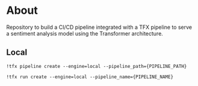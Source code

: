 # About

Repository to build a CI/CD pipeline integrated with a TFX pipeline to serve a sentiment analysis model using the Transformer architecture.

## Local
```!tfx pipeline create --engine=local --pipeline_path={PIPELINE_PATH}```

```!tfx run create --engine=local --pipeline_name={PIPELINE_NAME}```

